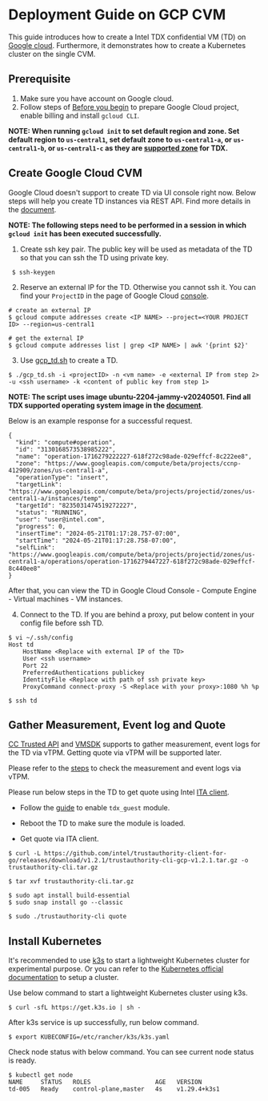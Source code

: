# Deployment Guide on GCP CVM

This guide introduces how to create a Intel TDX confidential VM (TD) on [Google cloud](https://cloud.google.com/?hl=en). Furthermore, it demonstrates how to create a Kubernetes cluster on the single CVM.

## Prerequisite

1. Make sure you have account on Google cloud. 
2. Follow steps of [Before you begin](https://cloud.google.com/confidential-computing/confidential-vm/docs/create-a-confidential-vm-instance#before_you_begin) to prepare Google Cloud project, enable billing and install `gcloud CLI`.

__NOTE: When running `gcloud init` to set default region and zone. Set default region to `us-central1`, set default zone to `us-central1-a`, or `us-central1-b`, or `us-central1-c` as they are [supported zone](https://cloud.google.com/confidential-computing/confidential-vm/docs/supported-configurations#supported-zones) for TDX.__

## Create Google Cloud CVM

Google Cloud doesn't support to create TD via UI console right now. Below steps will help you create TD instances via REST API. Find more details in the [document](https://cloud.google.com/confidential-computing/confidential-vm/docs/create-a-confidential-vm-instance#create-instance).

__NOTE: The following steps need to be performed in a session in which `gcloud init` has been executed successfully.__

1. Create ssh key pair. The public key will be used as metadata of the TD so that you can ssh the TD using private key.
  
  ```
   $ ssh-keygen
  ```

2. Reserve an external IP for the TD. Otherwise you cannot ssh it. You can find your `ProjectID` in the page of Google Cloud [console](https://console.cloud.google.com/).

  ```
  # create an external IP
  $ gcloud compute addresses create <IP NAME> --project=<YOUR PROJECT ID> --region=us-central1

  # get the external IP
  $ gcloud compute addresses list | grep <IP NAME> | awk '{print $2}'
  ```

3. Use [gcp_td.sh](./gcp_td.sh) to create a TD.

  ```
  $ ./gcp_td.sh -i <projectID> -n <vm name> -e <external IP from step 2> -u <ssh username> -k <content of public key from step 1>
  ```
__NOTE: The script uses image ubuntu-2204-jammy-v20240501. Find all TDX supported operating system image in the [document](https://cloud.google.com/confidential-computing/confidential-vm/docs/supported-configurations#operating-systems)__.

Below is an example response for a successful request. 

```
{
  "kind": "compute#operation",
  "id": "3130168573538985222",
  "name": "operation-1716279222227-618f272c98ade-029effcf-8c222ee8",
  "zone": "https://www.googleapis.com/compute/beta/projects/ccnp-412909/zones/us-central1-a",
  "operationType": "insert",
  "targetLink": "https://www.googleapis.com/compute/beta/projects/projectid/zones/us-central1-a/instances/temp",
  "targetId": "8235031474519272227",
  "status": "RUNNING",
  "user": "user@intel.com",
  "progress": 0,
  "insertTime": "2024-05-21T01:17:28.757-07:00",
  "startTime": "2024-05-21T01:17:28.758-07:00",
  "selfLink": "https://www.googleapis.com/compute/beta/projects/projectid/zones/us-central1-a/operations/operation-1716279447227-618f272c98ade-029effcf-8c440ee8"
}

```

After that, you can view the TD in Google Cloud Console - Compute Engine - Virtual machines - VM instances.

4. Connect to the TD. If you are behind a proxy, put below content in your config file before ssh TD.

```
$ vi ~/.ssh/config
Host td
    HostName <Replace with external IP of the TD>
    User <ssh username>
    Port 22
    PreferredAuthentications publickey
    IdentityFile <Replace with path of ssh private key>
    ProxyCommand connect-proxy -S <Replace with your proxy>:1080 %h %p

$ ssh td
```

## Gather Measurement, Event log and Quote

[CC Trusted API](https://github.com/cc-api/cc-trusted-api) and [VMSDK](https://github.com/cc-api/cc-trusted-vmsdk) supports to gather measurement, event logs for the TD via vTPM. Getting quote via vTPM will be supported later. 

Please refer to the [steps](https://github.com/cc-api/cc-trusted-vmsdk) to check the measurement and event logs via vTPM.

Please run below steps in the TD to get quote using Intel [ITA client](https://github.com/intel/trustauthority-client-for-go/tree/gcp-tdx-preview/tdx-cli).

 - Follow the [guide](https://cloud.google.com/confidential-computing/confidential-vm/docs/attestation#intel_tdx_on_ubuntu) to enable `tdx_guest` module. 

 - Reboot the TD to make sure the module is loaded.

 - Get quote via ITA client.

  ```
  $ curl -L https://github.com/intel/trustauthority-client-for-go/releases/download/v1.2.1/trustauthority-cli-gcp-v1.2.1.tar.gz -o trustauthority-cli.tar.gz

  $ tar xvf trustauthority-cli.tar.gz

  $ sudo apt install build-essential
  $ sudo snap install go --classic

  $ sudo ./trustauthority-cli quote
  ```
  

## Install Kubernetes

It's recommended to use [k3s](https://docs.k3s.io/) to start a lightweight Kubernetes cluster for experimental purpose. Or you can refer to the [Kubernetes official documentation](https://kubernetes.io/docs/home/) to setup a cluster.

Use below command to start a lightweight Kubernetes cluster using k3s.

```
$ curl -sfL https://get.k3s.io | sh -
```

After k3s service is up successfully, run below command.

```
$ export KUBECONFIG=/etc/rancher/k3s/k3s.yaml
```
Check node status with below command. You can see current node status is ready.

```
$ kubectl get node
NAME     STATUS   ROLES                  AGE   VERSION
td-005   Ready    control-plane,master   4s    v1.29.4+k3s1
```
